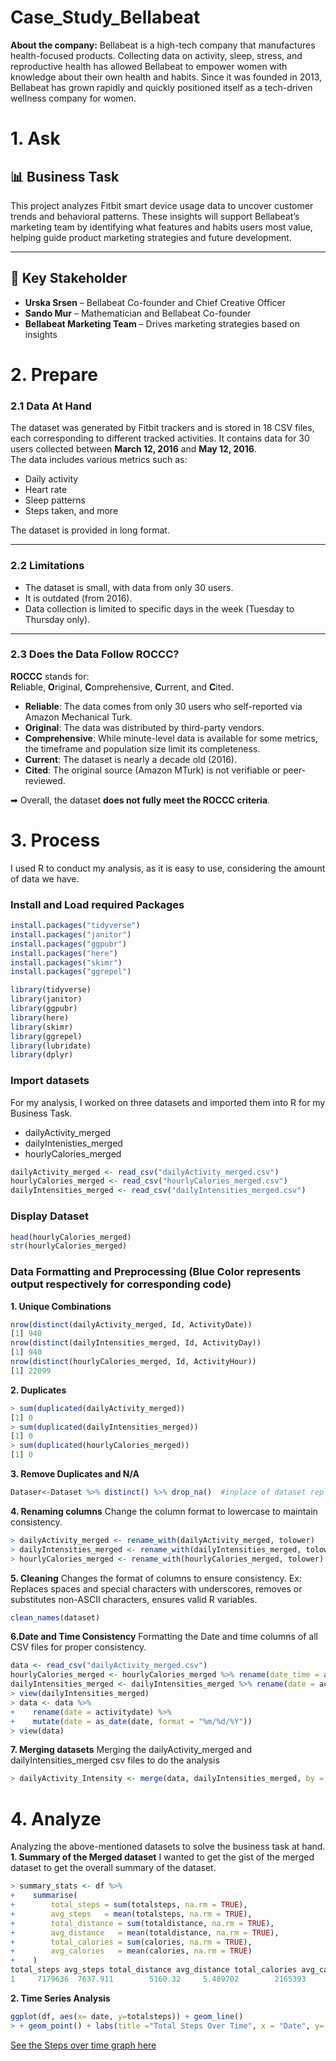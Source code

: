 # Case_Study_Bellabeat
**About the company:**
Bellabeat is a high-tech company that manufactures health-focused products. Collecting data on activity, sleep, stress, and reproductive health has allowed Bellabeat to empower women with  knowledge about their own health and habits. Since it was founded in 2013, Bellabeat has grown rapidly and quickly positioned  itself as a tech-driven wellness company for women.

# 1. Ask 
 ## 📊 Business Task

This project analyzes Fitbit smart device usage data to uncover customer trends and behavioral patterns. These insights will support Bellabeat’s marketing team by identifying what features and habits users most value, helping guide product marketing strategies and future development.

---

## 👥 Key Stakeholder
- **Urska Srsen** – Bellabeat Co-founder and Chief Creative Officer  
- **Sando Mur** – Mathematician and Bellabeat Co-founder  
- **Bellabeat Marketing Team** – Drives marketing strategies based on insights

# 2. Prepare

### 2.1 Data At Hand

The dataset was generated by Fitbit trackers and is stored in 18 CSV files, each corresponding to different tracked activities. It contains data for 30 users collected between **March 12, 2016** and **May 12, 2016**.  
The data includes various metrics such as:
- Daily activity  
- Heart rate  
- Sleep patterns  
- Steps taken, and more  

The dataset is provided in long format.

---

### 2.2 Limitations

- The dataset is small, with data from only 30 users.  
- It is outdated (from 2016).  
- Data collection is limited to specific days in the week (Tuesday to Thursday only).

---

### 2.3 Does the Data Follow ROCCC?

**ROCCC** stands for:  
**R**eliable, **O**riginal, **C**omprehensive, **C**urrent, and **C**ited.

-  **Reliable**: The data comes from only 30 users who self-reported via Amazon Mechanical Turk.  
-  **Original**: The data was distributed by third-party vendors.  
-  **Comprehensive**: While minute-level data is available for some metrics, the timeframe and population size limit its completeness.  
-  **Current**: The dataset is nearly a decade old (2016).  
-  **Cited**: The original source (Amazon MTurk) is not verifiable or peer-reviewed.

➡ Overall, the dataset **does not fully meet the ROCCC criteria**.

# 3. Process
I used R to conduct my analysis, as it is easy to use, considering the amount of data we have.

### Install and Load required Packages 
```r
install.packages("tidyverse")
install.packages("janitor")
install.packages("ggpubr")
install.packages("here")
install.packages("skimr")
install.packages("ggrepel")

library(tidyverse)
library(janitor)
library(ggpubr)
library(here)
library(skimr)
library(ggrepel)
library(lubridate)
library(dplyr)
```
### Import datasets
For my analysis, I worked on three datasets and imported them into R for my Business Task.
- dailyActivity_merged
- dailyIntenisties_merged
- hourlyCalories_merged
```r
dailyActivity_merged <- read_csv("dailyActivity_merged.csv")
hourlyCalories_merged <- read_csv("hourlyCalories_merged.csv")
dailyIntensities_merged <- read_csv("dailyIntensities_merged.csv")
```
### Display Dataset
```r
head(hourlyCalories_merged)
str(hourlyCalories_merged)
```

### Data Formatting and Preprocessing (Blue Color represents output respectively for corresponding code)
**1. Unique Combinations**
```r
nrow(distinct(dailyActivity_merged, Id, ActivityDate)) 
[1] 940
nrow(distinct(dailyIntensities_merged, Id, ActivityDay))
[1] 940
nrow(distinct(hourlyCalories_merged, Id, ActivityHour))
[1] 22099
```
**2. Duplicates**
```r
> sum(duplicated(dailyActivity_merged))
[1] 0
> sum(duplicated(dailyIntensities_merged))
[1] 0
> sum(duplicated(hourlyCalories_merged))
[1] 0
```
**3. Remove Duplicates and N/A**
```r
Dataser<-Dataset %>% distinct() %>% drop_na()  #inplace of dataset replace with one of the dataset variable where you saved your dataset while reading
```
**4. Renaming columns**
Change the column format to lowercase to maintain consistency.
```r
> dailyActivity_merged <- rename_with(dailyActivity_merged, tolower)
> dailyIntensities_merged <- rename_with(dailyIntensities_merged, tolower)
> hourlyCalories_merged <- rename_with(hourlyCalories_merged, tolower)
```
**5. Cleaning**
Changes the format of columns to ensure consistency. Ex: Replaces spaces and special characters with underscores, removes or substitutes non-ASCII characters, ensures valid R variables.
```r
clean_names(dataset)
```
**6.Date and Time Consistency**
Formatting the Date and time columns of all CSV files for proper consistency.
```r
data <- read_csv("dailyActivity_merged.csv")
hourlyCalories_merged <- hourlyCalories_merged %>% rename(date_time = activityhour) %>% mutate(date_time = mdy_hms(date_time))
dailyIntensities_merged <- dailyIntensities_merged %>% rename(date = activityday) %>% mutate(date, format = "%m/%d/%Y")
> view(dailyIntensities_merged)
> data <- data %>% 
+    rename(date = activitydate) %>% 
+    mutate(date = as_date(date, format = "%m/%d/%Y"))
> view(data)
```
**7. Merging datasets**
Merging the dailyActivity_merged and dailyIntensities_merged csv files to do the analysis
```r
> dailyActivity_Intensity <- merge(data, dailyIntensities_merged, by = c("id", "date"))
```
# 4. Analyze
Analyzing the above-mentioned datasets to solve the business task at hand.
**1. Summary of the Merged dataset**
I wanted to get the gist of the merged dataset to get the overall summary of the dataset.
```r
> summary_stats <- df %>%
+    summarise(
+        total_steps = sum(totalsteps, na.rm = TRUE),
+        avg_steps   = mean(totalsteps, na.rm = TRUE),
+        total_distance = sum(totaldistance, na.rm = TRUE),
+        avg_distance   = mean(totaldistance, na.rm = TRUE),
+        total_calories = sum(calories, na.rm = TRUE),
+        avg_calories   = mean(calories, na.rm = TRUE)
+    )
total_steps avg_steps total_distance avg_distance total_calories avg_calories
1     7179636  7637.911        5160.32     5.489702        2165393      2303.61
```
**2. Time Series Analysis**
```r
ggplot(df, aes(x= date, y=totalsteps)) + geom_line() 
> + geom_point() + labs(title ="Total Steps Over Time", x = "Date", y= "Total Steps") + theme_minmal()
```
[See the Steps over time graph here](Graphs/1.jpg)
